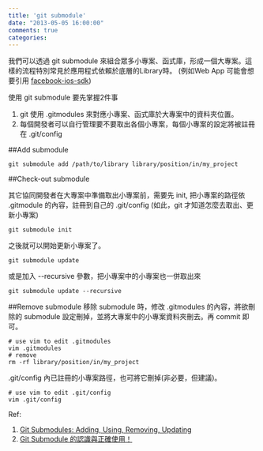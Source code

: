```yaml
---
title: 'git submodule'
date: "2013-05-05 16:00:00"
comments: true
categories: 
---
```



我們可以透過 git submodule 來組合眾多小專案、函式庫，形成一個大專案。這樣的流程特別常見於應用程式依賴於底層的Library時。
(例如Web App 可能會想要引用 [facebook-ios-sdk](http://github.com/facebook/facebook-ios-sdk))

使用 git submodule 要先掌握2件事

1. git 使用 .gitmodules 來對應小專案、函式庫於大專案中的資料夾位置。
2. 每個開發者可以自行管理要不要取出各個小專案，每個小專案的設定將被註冊在 .git/config

##Add submodule
```
git submodule add /path/to/library library/position/in/my_project
```

##Check-out submodule

其它協同開發者在大專案中準備取出小專案前，需要先 init, 把小專案的路徑依 .gitmodule 的內容，註冊到自己的 .git/config (如此，git 才知道怎麼去取出、更新小專案)
```
git submodule init
```
之後就可以開始更新小專案了。
```
git submodule update
```
或是加入 --recursive 參數，把小專案中的小專案也一併取出來
```
git submodule update --recursive
```

##Remove submodule
移除 submodule 時，修改 .gitmodules 的內容，將欲刪除的 submodule 設定刪掉，並將大專案中的小專案資料夾刪去。再 commit 即可。
```
# use vim to edit .gitmodules
vim .gitmodules
# remove 
rm -rf library/position/in/my_project
```

.git/config 內已註冊的小專案路徑，也可將它刪掉(非必要，但建議)。
```
# use vim to edit .git/config
vim .git/config
```

Ref:

1. [Git Submodules: Adding, Using, Removing, Updating](http://chrisjean.com/2009/04/20/git-submodules-adding-using-removing-and-updating/)
2. [Git Submodule 的認識與正確使用！](http://josephjiang.com/entry.php?id=342)